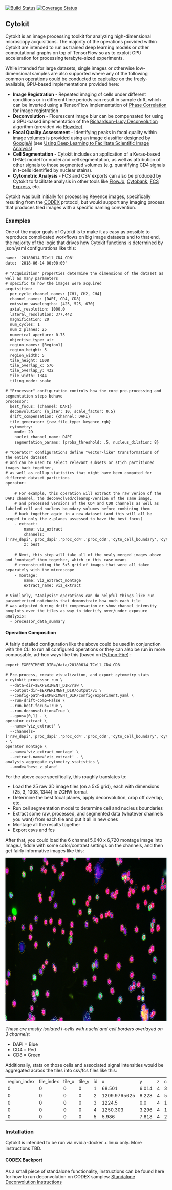 [![Build Status](https://travis-ci.org/hammerlab/codex.svg?branch=master)](https://travis-ci.org/hammerlab/codex)
[![Coverage Status](https://coveralls.io/repos/github/hammerlab/codex/badge.svg?branch=master)](https://coveralls.io/github/hammerlab/codex?branch=master)

## Cytokit

Cytokit is an image processing toolkit for analyzing high-dimensional microscopy acquisitions.  The 
majority of the operations provided within Cytokit are intended to run as trained
deep learning models or other computational graphs on top of TensorFlow so as to exploit
GPU acceleration for processing terabyte-sized experiments.  

While intended for large datasets, 
single images or otherwise low-dimensional samples are also supported where any of the following 
common operations could be conducted to capitalize on the freely-available, GPU-based implementations
provided here:

- **Image Registration** - Repeated imaging of cells under different conditions or in different 
time periods can result in sample drift, which can be inverted using a TensorFlow 
implementation of [Phase Correlation](https://en.wikipedia.org/wiki/Phase_correlation) for 
image registration
- **Deconvolution** - Flourescent image blur can be compensated for using a GPU-based implementation
of the [Richardson-Lucy Deconvolution](https://en.wikipedia.org/wiki/Richardson%E2%80%93Lucy_deconvolution) algorithm (provided via [Flowdec](https://github.com/hammerlab/flowdec)).
- **Focal Quality Assessment** - Identifying peaks in focal quality within image volumes is 
provided using an image classifier designed by [GoogleAi](https://ai.google/) 
(see [Using Deep Learning to Facilitate Scientific Image Analysis](https://ai.googleblog.com/2018/03/using-deep-learning-to-facilitate.html)) 
- **Cell Segmentation** - Cytokit includes an application of a Keras-based
U-Net model for nuclei and cell segmentation, as well as attribution of other signals
to those segmented volumes (e.g. quantifying CD4 signals in t-cells identified
by nuclear stains).
- **Cytometric Analysis** - FCS and CSV exports can also be produced by Cytokit to facilitate
analysis in other tools like [FlowJo](https://www.flowjo.com/), [Cytobank](https://www.cytobank.org/), [FCS Express](https://www.denovosoftware.com/site/Flow-RUO-Overview.shtml), etc.    

Cytokit was built initially for processing Keyence images, specifically resulting from the [CODEX](https://www.akoyabio.com/technology/) protocol,
but would support any imaging process that produces tiled images with a specific naming convention.

### Examples 

One of the major goals of Cytokit is to make it as easy as possible to reproduce complicated workflows on big image datasets and to that end, the majority of the logic that
drives how Cytokit functions is determined by json/yaml configurations like this:

```
name: '20180614_TCell_CD4_CD8'
date: '2018-06-14 00:00:00'

# "Acquisition" properties determine the dimensions of the dataset as well as many parameters
# specific to how the images were acquired
acquisition:
  per_cycle_channel_names: [CH1, CH2, CH4]
  channel_names: [DAPI, CD4, CD8]
  emission_wavelengths: [425, 525, 670]
  axial_resolution: 1000.0
  lateral_resolution: 377.442
  magnification: 20
  num_cycles: 1
  num_z_planes: 25
  numerical_aperture: 0.75
  objective_type: air
  region_names: [Region1]
  region_height: 5
  region_width: 5
  tile_height: 1008
  tile_overlap_x: 576
  tile_overlap_y: 432
  tile_width: 1344
  tiling_mode: snake

# "Processor" configuration controls how the core pre-processing and segmentation steps behave
processor:
  best_focus: {channel: DAPI}
  deconvolution: {n_iter: 10, scale_factor: 0.5}
  drift_compensation: {channel: DAPI}
  tile_generator: {raw_file_type: keyence_rgb}
  cytometry: 
    mode: 2D
    nuclei_channel_name: DAPI
    segmentation_params: {proba_threshold: .5, nucleus_dilation: 8}

# "Operator" configurations define "vector-like" transformations of the entire dataset
# and can be used to select relevant subsets or stich partitioned images back together,
# as well as rollup statistics that might have been computed for different dataset partitions
operator:

    # For example, this operation will extract the raw verion of the DAPI channel, the deconvolved/cleanup-version of the same image,
    # and processed versions of the CD4 and CD8 channels as well as labeled cell and nucleus boundary volumes before combining them
    # back together again in a new dataset (and this will all be scoped to only the z-planes assessed to have the best focus)
	- extract:
	    name: viz_extract
	    channels: ['raw_dapi','proc_dapi','proc_cd4','proc_cd8','cyto_cell_boundary','cyto_nucleus_boundary']
	    z: best

	# Next, this step will take all of the newly merged images above and "montage" them together, which in this case means 
	# reconstructing the 5x5 grid of images that were all taken separately with the microscope
	- montage:
	    name: viz_extract_montage
	    extract_name: viz_extract

# Similarly, "Analysis" operations can do helpful things like run parameterized notebooks that demonstrate how much each tile
# was adjusted during drift compensation or show channel intensity boxplots over the tiles as way to identify over/under exposure
analysis:
  - processor_data_summary 
```

#### Operation Composition

A fairly detailed configuration like the above could be used in conjunction with the CLI to run all configured operations or they can also be run in more composable, ad-hoc ways like this (based on [Python-Fire](https://github.com/google/python-fire)) :

```
export EXPERIMENT_DIR=/data/20180614_TCell_CD4_CD8

# Pre-process, create visualization, and export cytometry stats
> cytokit processor run \
  --data-dir=$EXPERIMENT_DIR/raw \
  --output-dir=$EXPERIMENT_DIR/output/v1 \
  --config-path=$EXPERIMENT_DIR/config/experiment.yaml \
  --run-drift-comp=False \
  --run-best-focus=True \
  --run-deconvolution=True \
  --gpus=[0,1] - \
operator extract \
  --name='viz_extract' \
  --channels=['raw_dapi','proc_dapi','proc_cd4','proc_cd8','cyto_cell_boundary','cyto_nucleus_boundary'] - \
operator montage \
  --name='viz_extract_montage' \
  --extract-name='viz_extract' - \
analysis aggregate_cytometry_statistics \
  --mode='best_z_plane'
```

For the above case specifically, this roughly translates to:
- Load the 25 raw 3D image tiles (on a 5x5 grid), each with dimensions (25, 3, 1008, 1344) in ZCHW format
- Determine the best focal planes, apply deconvolution, crop off overlap, etc.
- Run cell segmentation model to determine cell and nucleus boundaries
- Extract some raw, processed, and segmented data (whatever channels you want) from each tile and put it all in new ones
- Montage all the results together
- Export csvs and fcs

After that, you could load the 6 channel 5,040 x 6,720 montage image into ImageJ, fiddle with some color/contrast settings on the channels, and then get fairly informative images like this:

<img src="docs/images/cytokit_tcell_example.png" width="872" height="509"/>

*These are mostly isolated t-cells with nuclei and cell borders overlayed on 3 channels:*

- DAPI = Blue
- CD4 = Red
- CD8 = Green

Additionally, stats on those cells and associated signal intensities would be aggregated across the tiles into csv/fcs files like this:

|              |            |        |        |    |                    |                    |   |           |                    |              |                    |                    |                    |                   |        | 
|--------------|------------|--------|--------|----|--------------------|--------------------|---|-----------|--------------------|--------------|--------------------|--------------------|--------------------|-------------------|--------| 
| region_index | tile_index | tile_x | tile_y | id | x                  | y                  | z | cell_size | cell_solidity      | nucleus_size | nucleus_solidity   | ch:DAPI            | ch:CD4             | ch:CD8            | best_z | 
| 0            | 0          | 0      | 0      | 1  | 68.501  | 6.014  | 4 | 349       | 0.974 | 99           | 0.980 | 80.406  | 30.555 | 93.871 | 4      | 
| 0            | 0          | 0      | 0      | 2  | 1209.9765625       | 8.228        | 4 | 512       | 0.967 | 180          | 0.978 | 74.873       | 87.59765625        | 61.416015625      | 4      | 
| 0            | 0          | 0      | 0      | 3  | 1224.5             | 0.0                | 4 | 12        | 1.0                | 4            | 1.0                | 73.75              | 82.416  | 64.416 | 4      | 
| 0            | 0          | 0      | 0      | 4  | 1250.303 | 3.296 | 4 | 125       | 0.968 | 21           | 0.954 | 49.608 | 108.024            | 85.336            | 4      | 
| 0            | 0          | 0      | 0      | 5  | 5.986  | 7.618 | 4 | 223       | 0.965 | 72           | 0.935  | 57.309 | 25.008  | 36.686 | 4      | 


### Installation

Cytokit is intended to be run via nvidia-docker + linux only.  More instructions TBD.

#### CODEX Backport

As a small piece of standalone functionality, instructions can be found here for how to
run deconvolution on CODEX samples: [Standalone Deconvolution Instructions](python/standalone/deconvolution)
